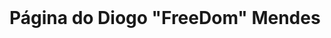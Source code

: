 <!DOCTYPE html>
<html lang= "pt">
  <header>
    <title>Página do FreeDom</title>
    <meta charset = "UTF-8">
  </header>
  <body>
  <h1> Página do Diogo "FreeDom" Mendes </h1>
  </body>
</html>

